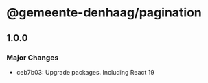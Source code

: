 # @gemeente-denhaag/pagination

## 1.0.0

### Major Changes

- ceb7b03: Upgrade packages. Including React 19
